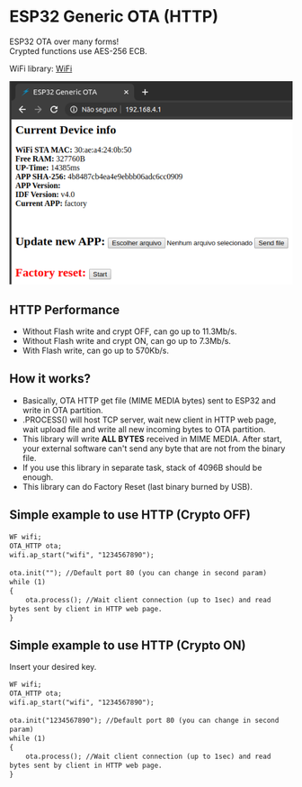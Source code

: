 # ESP32 Generic OTA (HTTP)
ESP32 OTA over many forms!\
Crypted functions use AES-256 ECB.

WiFi library: [WiFi](https://github.com/urbanze/esp32-wifi)

![image](/docs/http_page.png)

## HTTP Performance
* Without Flash write and crypt OFF, can go up to 11.3Mb/s.
* Without Flash write and crypt ON, can go up to 7.3Mb/s.
* With Flash write, can go up to 570Kb/s.

## How it works?
* Basically, OTA HTTP get file (MIME MEDIA bytes) sent to ESP32 and write in OTA partition.
* .PROCESS() will host TCP server, wait new client in HTTP web page, wait upload file and write all new incoming bytes to OTA partition.
* This library will write **ALL BYTES** received in MIME MEDIA. After start, your external software can't send any byte that are not from the binary file.
* If you use this library in separate task, stack of 4096B should be enough.
* This library can do Factory Reset (last binary burned by USB).

## Simple example to use HTTP (Crypto OFF)
```
WF wifi;
OTA_HTTP ota;
wifi.ap_start("wifi", "1234567890");

ota.init(""); //Default port 80 (you can change in second param)
while (1)
{
	ota.process(); //Wait client connection (up to 1sec) and read bytes sent by client in HTTP web page.
}
```

## Simple example to use HTTP (Crypto ON)
Insert your desired key.
```
WF wifi;
OTA_HTTP ota;
wifi.ap_start("wifi", "1234567890");

ota.init("1234567890"); //Default port 80 (you can change in second param)
while (1)
{
	ota.process(); //Wait client connection (up to 1sec) and read bytes sent by client in HTTP web page.
}
```
